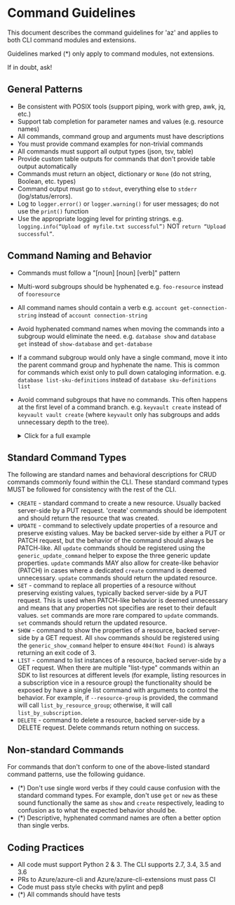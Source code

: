 # Command Guidelines

This document describes the command guidelines for 'az' and applies to both CLI command modules and extensions.

Guidelines marked (*) only apply to command modules, not extensions.

If in doubt, ask!

## General Patterns

- Be consistent with POSIX tools (support piping, work with grep, awk, jq, etc.)
- Support tab completion for parameter names and values (e.g. resource names)
- All commands, command group and arguments must have descriptions
- You must provide command examples for non-trivial commands
- All commands must support all output types (json, tsv, table)
- Provide custom table outputs for commands that don't provide table output automatically
- Commands must return an object, dictionary or `None` (do not string, Boolean, etc. types)
- Command output must go to `stdout`, everything else to `stderr` (log/status/errors).
- Log to `logger.error()` or `logger.warning()` for user messages; do not use the `print()` function
- Use the appropriate logging level for printing strings. e.g. `logging.info(“Upload of myfile.txt successful”)` NOT `return “Upload successful”`.

## Command Naming and Behavior

- Commands must follow a "[noun] [noun] [verb]" pattern
- Multi-word subgroups should be hyphenated
e.g. `foo-resource` instead of `fooresource`
- All command names should contain a verb
e.g. `account get-connection-string` instead of `account connection-string`
- Avoid hyphenated command names when moving the commands into a subgroup would eliminate the need.
e.g. `database show` and `database get` instead of `show-database` and `get-database`
- If a command subgroup would only have a single command, move it into the parent command group and hyphenate the name. This is common for commands which exist only to pull down cataloging information.
e.g. `database list-sku-definitions` instead of `database sku-definitions list`
- Avoid command subgroups that have no commands. This often happens at the first level of a command branch.
e.g. `keyvault create` instead of `keyvault vault create` (where `keyvault` only has subgroups and adds unnecessary depth to the tree).<details>
  <summary>Click for a full example</summary>
  <p>
  KeyVault has secrets, certificates, etc that exist within a vault. The existing (preferred) CLI structure looks like:	

    ```	
    Group	
        az keyvault: Safeguard and maintain control of keys, secrets, and certificates.	
        
    Subgroups:	
        certificate  : Manage certificates.	
        key          : Manage keys.	
        secret       : Manage secrets.	
        
    Commands:	
        create       : Create a key vault.	
        delete       : Delete a key vault.	
        delete-policy: Delete security policy settings for a Key Vault.	
        list         : List key vaults.	
        list-deleted : Gets information about the deleted vaults in a subscription.	
        purge        : Permanently deletes the specified vault.	
        recover      : Recover a key vault.	
        set-policy   : Update security policy settings for a Key Vault.	
        show         : Show details of a key vault.	
        update       : Update the properties of a key vault.	
    ```	
        
    To create a vault, you simply use `az keyvault create ...`. An alternative would be to place the vault commands into a separate subgroup, like this:	
    ```	
    Group	
        az keyvault: Safeguard and maintain control of keys, secrets, and certificates.	
        
    Subgroups:	
        certificate  : Manage certificates.	
        key          : Manage keys.	
        secret       : Manage secrets.	
        vault        : Manage vaults.	
    ```	
        
    Now, to create a vault, you have to use `az keyvault vault create ...` which is overly verbose adds unnecessary depth to the tree. The preferred style makes the command use more convenient and intuitive.
</p>
</details>

## Standard Command Types

The following are standard names and behavioral descriptions for CRUD commands commonly found within the CLI. These standard command types MUST be followed for consistency with the rest of the CLI.

- `CREATE` - standard command to create a new resource. Usually backed server-side by a PUT request. 'create' commands should be idempotent and should return the resource that was created.
- `UPDATE` - command to selectively update properties of a resource and preserve existing values. May be backed server-side by either a PUT or PATCH request, but the behavior of the command should always be PATCH-like. All `update` commands should be registered using the `generic_update_command` helper to expose the three generic update properties. `update` commands MAY also allow for create-like behavior (PATCH) in cases where a dedicated `create` command is deemed unnecessary. `update` commands should return the updated resource.
- `SET` - command to replace all properties of a resource without preserving existing values, typically backed server-side by a PUT request. This is used when PATCH-like behavior is deemed unnecessary and means that any properties not specifies are reset to their default values. `set` commands are more rare compared to `update` commands. `set` commands should return the updated resource.
- `SHOW` - command to show the properties of a resource, backed server-side by a GET request. All `show` commands should be registered using the `generic_show_command` helper to ensure `404(Not Found)` is always returning an exit code of 3.
- `LIST` - command to list instances of a resource, backed server-side by a GET request. When there are multiple "list-type" commands within an SDK to list resources at different levels (for example, listing resources in a subscription vice in a resource group) the functionality should be exposed by have a single list command with arguments to control the behavior. For example, if `--resource-group` is provided, the command will call `list_by_resource_group`; otherwise, it will call `list_by_subscription`.
- `DELETE` - command to delete a resource, backed server-side by a DELETE request. Delete commands return nothing on success.

## Non-standard Commands

For commands that don't conform to one of the above-listed standard command patterns, use the following guidance.

- (*) Don't use single word verbs if they could cause confusion with the standard command types. For example, don't use `get` or `new` as these sound functionally the same as `show` and `create` respectively, leading to confusion as to what the expected behavior should be.
- (*) Descriptive, hyphenated command names are often a better option than single verbs.

## Coding Practices

- All code must support Python 2 & 3.
The CLI supports 2.7, 3.4, 3.5 and 3.6
- PRs to Azure/azure-cli and Azure/azure-cli-extensions must pass CI
- Code must pass style checks with pylint and pep8
- (*) All commands should have tests
